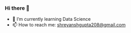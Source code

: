 ### Hi there 👋
- 🌱 I’m currently learning Data Science
- 📫 How to reach me: shreyanshgupta208@gmail.com
<!--
**Shrey208/Shrey208** is a ✨ _special_ ✨ repository because its `README.md` (this file) appears on your GitHub profile.

Here are some ideas to get you started:

- 🔭 I’m currently working on ...
- 🌱 I’m currently learning Data Science
- 👯 I’m looking to collaborate on ...
- 🤔 I’m looking for help with ...
- 💬 Ask me about ...
- 📫 How to reach me: shreyanshgupta208@gmail.com
- 😄 Pronouns: ...
- ⚡ Fun fact: ...
-->
